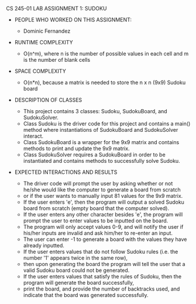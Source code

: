 CS 245-01 LAB ASSIGNMENT 1: SUDOKU

* PEOPLE WHO WORKED ON THIS ASSIGNMENT:
    * Dominic Fernandez

* RUNTIME COMPLEXITY
    * O(n^m), where n is the number of possible values in each cell and m is the number of blank cells

* SPACE COMPLEXITY
    * O(n*n), because a matrix is needed to store the n x n (9x9) Sudoku board

* DESCRIPTION OF CLASSES
    * This project contains 3 classes: Sudoku, SudokuBoard, and SudokuSolver.
    * Class Sudoku is the driver code for this project and contains a main() method where instantiations of SudokuBoard and SudokuSolver interact.
    * Class SudokuBoard is a wrapper for the 9x9 matrix and contains methods to print and update the 9x9 matrix.
    * Class SudokuSolver requires a SudokuBoard in order to be instantiated and contains methods to successfully solve Sudoku.

* EXPECTED INTERACTIONS AND RESULTS
    * The driver code will prompt the user by asking whether or not he/she would like the computer to generate a board from scratch
    * or if the user wants to manually input 81 values for the 9x9 matrix.
    * If the user enters 'e', then the program will output a solved Sudoku board from scratch (empty board that the computer solved).
    * If the user enters any other character besides 'e', the program will prompt the user to enter values to be inputted on the board.
    * The program will only accept values 0-9, and will notify the user if his/her inputs are invalid and ask him/her to re-enter an input.
    * The user can enter -1 to generate a board with the values they have already inputted.
    * If the user enters values that do not follow Sudoku rules (i.e. the number '1' appears twice in the same row),
    * then upon generating the board the program will tell the user that a valid Sudoku board could not be generated.
    * If the user enters values that satisfy the rules of Sudoku, then the program will generate the board successfully,
    * print the board, and provide the number of backtracks used, and indicate that the board was generated successfully.
